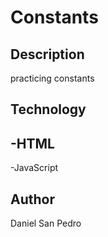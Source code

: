 # Constants

## Description

practicing constants

## Technology

-HTML
-
-JavaScript

## Author

Daniel San Pedro
